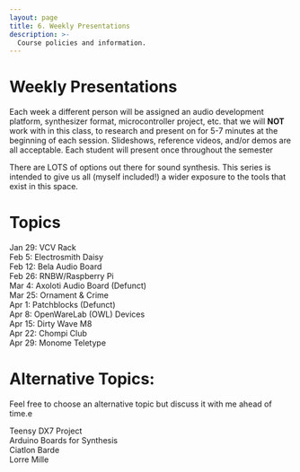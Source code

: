 ```yaml
---
layout: page
title: 6. Weekly Presentations
description: >-
  Course policies and information.
---
```


# Weekly Presentations

Each week a different person will be assigned an audio development platform, synthesizer format, microcontroller project, etc. that we will **NOT** work with in this class, to research and present on for 5-7 minutes at the beginning of each session. Slideshows, reference videos, and/or demos are all acceptable. Each student will present once throughout the semester

There are LOTS of options out there for sound synthesis. This series is intended to give us all (myself included!) a wider exposure to the tools that exist in this space.

# Topics

<!-- **Development Board**{: .label .label-purple }
**Teensy Project**{: .label .label-red }
**Eurorack**{: .label .label-yellow }
**Product/Tool**{: .label .label-green } -->

Jan 29: VCV Rack  
Feb 5: Electrosmith Daisy  
Feb 12: Bela Audio Board  
Feb 26: RNBW/Raspberry Pi  
Mar 4: Axoloti Audio Board (Defunct)  
Mar 25: Ornament & Crime  
Apr 1: Patchblocks (Defunct)  
Apr 8: OpenWareLab (OWL) Devices  
Apr 15: Dirty Wave M8  
Apr 22: Chompi Club  
Apr 29: Monome Teletype

# Alternative Topics:

Feel free to choose an alternative topic but discuss it with me ahead of time.e

Teensy DX7 Project  
Arduino Boards for Synthesis  
Ciatlon Barde  
Lorre Mille
